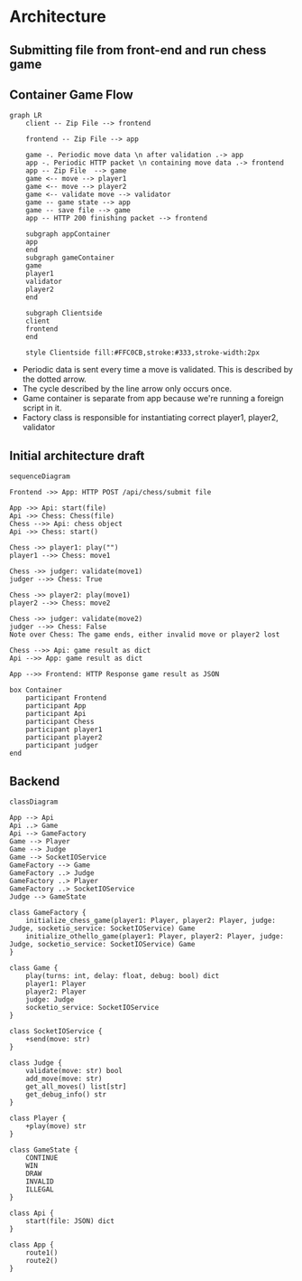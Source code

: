 # Architecture

## Submitting file from front-end and run chess game

## Container Game Flow

```mermaid
graph LR
    client -- Zip File --> frontend

    frontend -- Zip File --> app

    game -. Periodic move data \n after validation .-> app
    app -. Periodic HTTP packet \n containing move data .-> frontend
    app -- Zip File  --> game
    game <-- move --> player1
    game <-- move --> player2
    game <-- validate move --> validator
    game -- game state --> app
    game -- save file --> game
    app -- HTTP 200 finishing packet --> frontend

    subgraph appContainer
    app
    end
    subgraph gameContainer
    game
    player1
    validator
    player2
    end

    subgraph Clientside
    client
    frontend
    end

    style Clientside fill:#FFC0CB,stroke:#333,stroke-width:2px
```

- Periodic data is sent every time a move is validated. This is described by the dotted arrow.
- The cycle described by the line arrow only occurs once.
- Game container is separate from app because we're running a foreign script in it.
- Factory class is responsible for instantiating correct player1, player2, validator

## Initial architecture draft

```mermaid
sequenceDiagram

Frontend ->> App: HTTP POST /api/chess/submit file

App ->> Api: start(file)
Api ->> Chess: Chess(file)
Chess -->> Api: chess object
Api ->> Chess: start()

Chess ->> player1: play("")
player1 -->> Chess: move1

Chess ->> judger: validate(move1)
judger -->> Chess: True

Chess ->> player2: play(move1)
player2 -->> Chess: move2

Chess ->> judger: validate(move2)
judger -->> Chess: False
Note over Chess: The game ends, either invalid move or player2 lost

Chess -->> Api: game result as dict
Api -->> App: game result as dict

App -->> Frontend: HTTP Response game result as JSON

box Container
    participant Frontend
    participant App
    participant Api
    participant Chess
    participant player1
    participant player2
    participant judger
end
```

## Backend

```mermaid
classDiagram

App --> Api
Api ..> Game
Api --> GameFactory
Game --> Player
Game --> Judge
Game --> SocketIOService
GameFactory --> Game
GameFactory ..> Judge
GameFactory ..> Player
GameFactory ..> SocketIOService
Judge --> GameState

class GameFactory {
    initialize_chess_game(player1: Player, player2: Player, judge: Judge, socketio_service: SocketIOService) Game
    initialize_othello_game(player1: Player, player2: Player, judge: Judge, socketio_service: SocketIOService) Game
}

class Game {
    play(turns: int, delay: float, debug: bool) dict
    player1: Player
    player2: Player
    judge: Judge
    socketio_service: SocketIOService
}

class SocketIOService {
    +send(move: str)
}

class Judge {
    validate(move: str) bool
    add_move(move: str)
    get_all_moves() list[str]
    get_debug_info() str
}

class Player {
    +play(move) str
}

class GameState {
    CONTINUE
    WIN
    DRAW
    INVALID
    ILLEGAL
}

class Api {
    start(file: JSON) dict
}

class App {
    route1()
    route2()
}
```
